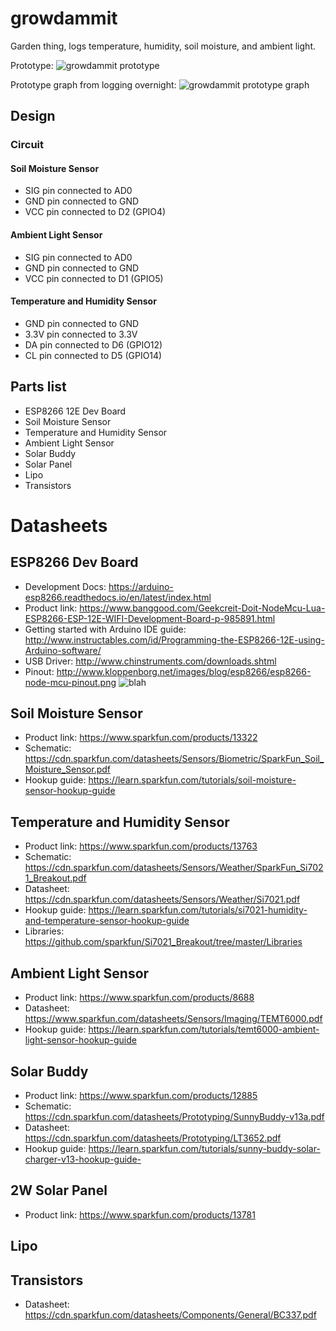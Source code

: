 # growdammit
Garden thing, logs temperature, humidity, soil moisture, and ambient light.

Prototype:
![growdammit prototype](http://i.imgur.com/rfPmIEe.jpg)

Prototype graph from logging overnight:
![growdammit prototype graph](https://i.imgur.com/FM1RWV9.png)

## Design
### Circuit

#### Soil Moisture Sensor
* SIG pin connected to AD0
* GND pin connected to GND
* VCC pin connected to D2 (GPIO4)

#### Ambient Light Sensor
* SIG pin connected to AD0
* GND pin connected to GND
* VCC pin connected to D1 (GPIO5)

#### Temperature and Humidity Sensor
* GND pin connected to GND
* 3.3V pin connected to 3.3V
* DA pin connected to D6 (GPIO12)
* CL pin connected to D5 (GPIO14)

## Parts list
* ESP8266 12E Dev Board
* Soil Moisture Sensor
* Temperature and Humidity Sensor
* Ambient Light Sensor
* Solar Buddy
* Solar Panel
* Lipo
* Transistors

# Datasheets

## ESP8266 Dev Board
* Development Docs: https://arduino-esp8266.readthedocs.io/en/latest/index.html
* Product link: https://www.banggood.com/Geekcreit-Doit-NodeMcu-Lua-ESP8266-ESP-12E-WIFI-Development-Board-p-985891.html
* Getting started with Arduino IDE guide: http://www.instructables.com/id/Programming-the-ESP8266-12E-using-Arduino-software/
* USB Driver: http://www.chinstruments.com/downloads.shtml
* Pinout: http://www.kloppenborg.net/images/blog/esp8266/esp8266-node-mcu-pinout.png
![blah](http://www.kloppenborg.net/images/blog/esp8266/esp8266-node-mcu-pinout.png)

## Soil Moisture Sensor
* Product link: https://www.sparkfun.com/products/13322
* Schematic: https://cdn.sparkfun.com/datasheets/Sensors/Biometric/SparkFun_Soil_Moisture_Sensor.pdf
* Hookup guide: https://learn.sparkfun.com/tutorials/soil-moisture-sensor-hookup-guide

## Temperature and Humidity Sensor
* Product link: https://www.sparkfun.com/products/13763
* Schematic: https://cdn.sparkfun.com/datasheets/Sensors/Weather/SparkFun_Si7021_Breakout.pdf
* Datasheet: https://cdn.sparkfun.com/datasheets/Sensors/Weather/Si7021.pdf
* Hookup guide: https://learn.sparkfun.com/tutorials/si7021-humidity-and-temperature-sensor-hookup-guide
* Libraries: https://github.com/sparkfun/Si7021_Breakout/tree/master/Libraries

## Ambient Light Sensor
* Product link: https://www.sparkfun.com/products/8688
* Datasheet: https://www.sparkfun.com/datasheets/Sensors/Imaging/TEMT6000.pdf
* Hookup guide: https://learn.sparkfun.com/tutorials/temt6000-ambient-light-sensor-hookup-guide

## Solar Buddy
* Product link: https://www.sparkfun.com/products/12885
* Schematic: https://cdn.sparkfun.com/datasheets/Prototyping/SunnyBuddy-v13a.pdf
* Datasheet: https://cdn.sparkfun.com/datasheets/Prototyping/LT3652.pdf
* Hookup guide: https://learn.sparkfun.com/tutorials/sunny-buddy-solar-charger-v13-hookup-guide-

## 2W Solar Panel
* Product link: https://www.sparkfun.com/products/13781

## Lipo

## Transistors
* Datasheet: https://cdn.sparkfun.com/datasheets/Components/General/BC337.pdf
